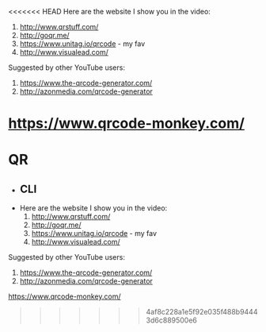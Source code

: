 <<<<<<< HEAD
Here are the website I show you in the video:
1. http://www.qrstuff.com/
2. http://goqr.me/
3. https://www.unitag.io/qrcode - my fav
4. http://www.visualead.com/

Suggested by other YouTube users:
1. https://www.the-qrcode-generator.com/
2. http://azonmedia.com/qrcode-generator

https://www.qrcode-monkey.com/
=======
QR
===
* CLI
    - 
* Here are the website I show you in the video:
    1. http://www.qrstuff.com/
    2. http://goqr.me/
    3. https://www.unitag.io/qrcode - my fav
    4. http://www.visualead.com/

Suggested by other YouTube users:
1. https://www.the-qrcode-generator.com/
2. http://azonmedia.com/qrcode-generator

https://www.qrcode-monkey.com/
>>>>>>> 4af8c228a1e5f92e035f488b94443d6c889500e6

